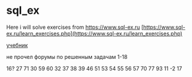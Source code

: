 # sql_ex
Here i will solve exercises from https://www.sql-ex.ru
[https://www.sql-ex.ru/learn_exercises.php](https://www.sql-ex.ru/learn_exercises.php)

[учебник](http://www.sql-tutorial.ru/ru/book_appendix_2_task_list.html)

не прочел форумы по решенным задачам 1-18

16?
27
71
30
59
60
32
37
38
39
46
51
53
54
55
56
57
70
77
93
11
-2
17

